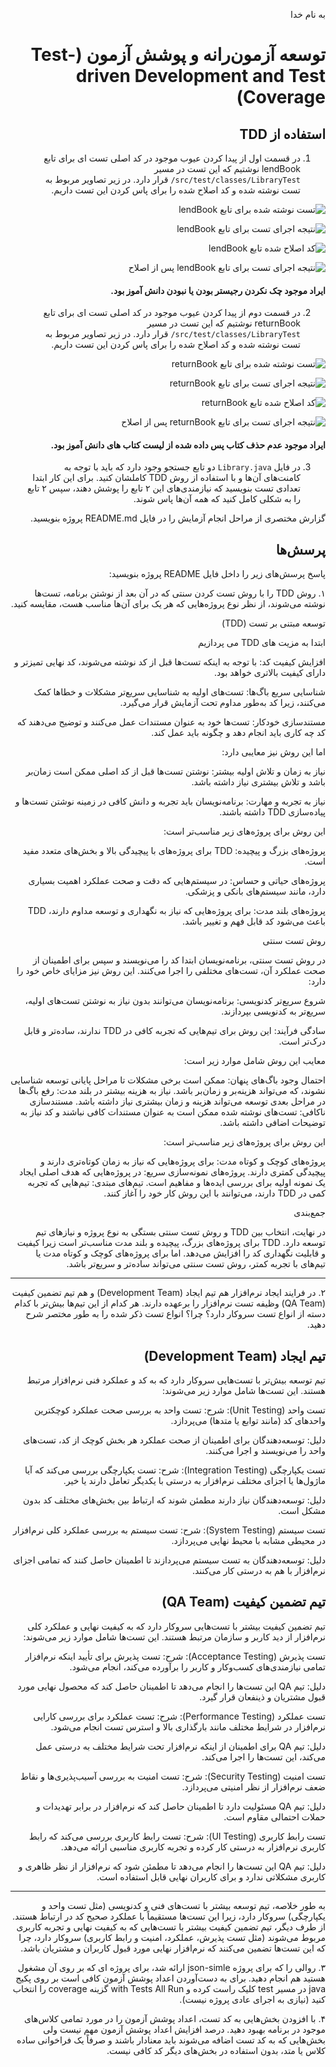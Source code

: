 <div dir="rtl">

به نام خدا

# توسعه آزمون‌رانه و پوشش آزمون (Test-driven Development and Test Coverage)


## استفاده از TDD
1.  در قسمت اول از پیدا کردن عیوب موجود در کد اصلی تست ای برای تابع lendBook نوشتیم که این تست در مسیر `src/test/classes/LibraryTest/` قرار دارد. در زیر تصاویر مربوط به تست نوشته شده و کد اصلاح شده را برای پاس کردن این تست داریم.

![](images/lendBookTest.png "تست نوشته شده برای تابع lendBook")

![](images/lendBookWrongResult.png "نتیجه اجرای تست برای تابع lendBook")

![](images/lendBookFixedCode.png "کد اصلاح شده تابع lendBook")

![](images/lendBookCorrectResult.png "نتیجه اجرای تست برای تابع lendBook پس از اصلاح")

####  ایراد موجود چک نکردن رجیستر بودن یا نبودن دانش آموز بود.

2. در قسمت دوم از پیدا کردن عیوب موجود در کد اصلی تست ای برای تابع returnBook نوشتیم که این تست در مسیر `src/test/classes/LibraryTest/` قرار دارد. در زیر تصاویر مربوط به تست نوشته شده و کد اصلاح شده را برای پاس کردن این تست داریم.

![](images/returnBookTest.png "تست نوشته شده برای تابع returnBook")

![](images/returnBookWrongResult.png "نتیجه اجرای تست برای تابع returnBook")

![](images/returnBookFixedCode.png "کد اصلاح شده تابع returnBook")

![](images/returnBookCorrectResult.png "نتیجه اجرای تست برای تابع returnBook پس از اصلاح")

####  ایراد موجود عدم حذف کتاب پس داده شده از لیست کتاب های دانش آموز بود.



3. در فایل
`Library.java`
دو تابع جستجو وجود دارد که باید با توجه به کامنت‌های آن‌ها و با استفاده از روش 
TDD
کاملشان کنید. برای این کار ابتدا تعدادی تست بنویسید که نیازمندی‌های این ۲ تابع را پوشش دهند، سپس ۲ تابع را به شکلی کامل کنید که همه آن‌ها پاس شوند.

گزارش مختصری از مراحل انجام آزمایش را در فایل README.md پروژه بنویسید.




## پرسش‌ها
پاسخ پرسش‌های زیر را داخل فایل README پروژه بنویسید:


۱. روش
TDD
را با روش تست کردن سنتی که در آن بعد از نوشتن برنامه، تست‌ها نوشته می‌شوند، از نظر نوع پروژه‌هایی که هر یک برای آن‌ها مناسب هست، مقایسه کنید.

توسعه مبتنی بر تست (TDD)

ابتدا به مزیت های TDD می پردازیم

افزایش کیفیت کد: با توجه به اینکه تست‌ها قبل از کد نوشته می‌شوند، کد نهایی تمیزتر و دارای کیفیت بالاتری خواهد بود.

شناسایی سریع باگ‌ها: تست‌های اولیه به شناسایی سریع‌تر مشکلات و خطاها کمک می‌کنند، زیرا کد به‌طور مداوم تحت آزمایش قرار می‌گیرد.

مستندسازی خودکار: تست‌ها خود به عنوان مستندات عمل می‌کنند و توضیح می‌دهند که کد چه کاری باید انجام دهد و چگونه باید عمل کند.

اما این روش نیز معایبی دارد:

نیاز به زمان و تلاش اولیه بیشتر: نوشتن تست‌ها قبل از کد اصلی ممکن است زمان‌بر باشد و تلاش بیشتری نیاز داشته باشد.

نیاز به تجربه و مهارت: برنامه‌نویسان باید تجربه و دانش کافی در زمینه نوشتن تست‌ها و پیاده‌سازی TDD داشته باشند.

این روش برای پروژه‌های زیر مناسب‌تر است:

پروژه‌های بزرگ و پیچیده: TDD برای پروژه‌های با پیچیدگی بالا و بخش‌های متعدد مفید است.

پروژه‌های حیاتی و حساس: در سیستم‌هایی که دقت و صحت عملکرد اهمیت بسیاری دارد، مانند سیستم‌های بانکی و پزشکی.

پروژه‌های بلند مدت: برای پروژه‌هایی که نیاز به نگهداری و توسعه مداوم دارند، TDD باعث می‌شود کد قابل فهم و تغییر باشد.

روش تست سنتی

در روش تست سنتی، برنامه‌نویسان ابتدا کد را می‌نویسند و سپس برای اطمینان از صحت عملکرد آن، تست‌های مختلفی را اجرا می‌کنند. این روش نیز مزایای خاص خود را دارد:

شروع سریع‌تر کدنویسی: برنامه‌نویسان می‌توانند بدون نیاز به نوشتن تست‌های اولیه، سریع‌تر به کدنویسی بپردازند.

سادگی فرآیند: این روش برای تیم‌هایی که 
تجربه کافی در TDD ندارند، ساده‌تر و قابل درک‌تر است.

معایب این روش شامل موارد زیر است:

احتمال وجود باگ‌های پنهان: ممکن است برخی مشکلات تا مراحل پایانی توسعه شناسایی نشوند، که می‌تواند هزینه‌بر و زمان‌بر باشد.
نیاز به هزینه بیشتر در بلند مدت: رفع باگ‌ها در مراحل بعدی توسعه می‌تواند هزینه و زمان بیشتری نیاز داشته باشد.
مستندسازی ناکافی: تست‌های نوشته شده ممکن است به عنوان مستندات کافی نباشند و کد نیاز به توضیحات اضافی داشته باشد.

این روش برای پروژه‌های زیر مناسب‌تر است:

پروژه‌های کوچک و کوتاه مدت: برای پروژه‌هایی که نیاز به زمان کوتاه‌تری دارند و پیچیدگی کمتری دارند.
پروژه‌های نمونه‌سازی سریع: در پروژه‌هایی که هدف اصلی ایجاد یک نمونه اولیه برای بررسی ایده‌ها و مفاهیم است.
تیم‌های مبتدی: تیم‌هایی که تجربه کمی در TDD دارند، می‌توانند با این روش کار خود را آغاز کنند.

جمع‌بندی

در نهایت، انتخاب بین TDD و روش تست سنتی بستگی به نوع پروژه و نیازهای تیم توسعه دارد. TDD برای پروژه‌های بزرگ، پیچیده و بلند مدت مناسب‌تر است زیرا کیفیت و قابلیت نگهداری کد را افزایش می‌دهد. اما برای پروژه‌های کوچک و کوتاه مدت یا تیم‌های با تجربه کمتر، روش تست سنتی می‌تواند ساده‌تر و سریع‌تر باشد.

---------

۲. در فرایند ایجاد نرم‌افزار هم تیم ایجاد
(Development Team)
و هم تیم تضمین کیفیت
(QA Team)
وظیفه تست نرم‌افزار را برعهده دارند.
هر کدام از این تیم‌ها بیش‌تر با کدام دسته از انواع تست سروکار دارد؟ چرا؟ انواع تست ذکر شده را به طور مختصر شرح دهید.


## تیم ایجاد (Development Team)

تیم توسعه بیش‌تر با تست‌هایی سروکار دارد که به کد و عملکرد فنی نرم‌افزار مرتبط هستند. این تست‌ها شامل موارد زیر می‌شوند:

تست واحد (Unit Testing):
شرح: تست واحد به بررسی صحت عملکرد کوچکترین واحدهای کد (مانند توابع یا متدها) می‌پردازد.

دلیل: توسعه‌دهندگان برای اطمینان از صحت عملکرد هر بخش کوچک از کد، تست‌های واحد را می‌نویسند و اجرا می‌کنند.

تست یکپارچگی (Integration Testing):
شرح: تست یکپارچگی بررسی می‌کند که آیا ماژول‌ها یا اجزای مختلف نرم‌افزار به درستی با یکدیگر تعامل دارند یا خیر.

دلیل: توسعه‌دهندگان نیاز دارند مطمئن شوند که ارتباط بین بخش‌های مختلف کد بدون مشکل است.

تست سیستم (System Testing):
شرح: تست سیستم به بررسی عملکرد کلی نرم‌افزار در محیطی مشابه با محیط نهایی می‌پردازد.

دلیل: توسعه‌دهندگان به تست سیستم می‌پردازند تا اطمینان حاصل کنند که تمامی اجزای نرم‌افزار با هم به درستی کار می‌کنند.

## تیم تضمین کیفیت (QA Team)

تیم تضمین کیفیت بیشتر با تست‌هایی سروکار دارد که به کیفیت نهایی و عملکرد کلی نرم‌افزار از دید کاربر و سازمان مرتبط هستند. این تست‌ها شامل موارد زیر می‌شوند:

تست پذیرش (Acceptance Testing):
شرح: تست پذیرش برای تأیید اینکه نرم‌افزار تمامی نیازمندی‌های کسب‌وکار و کاربر را برآورده می‌کند، انجام می‌شود.

دلیل: تیم QA این تست‌ها را انجام می‌دهد تا اطمینان حاصل کند که محصول نهایی مورد قبول مشتریان و ذینفعان قرار گیرد.

تست عملکرد (Performance Testing):
شرح: تست عملکرد برای بررسی کارایی نرم‌افزار در شرایط مختلف مانند بارگذاری بالا و استرس تست انجام می‌شود.

دلیل: تیم QA برای اطمینان از اینکه نرم‌افزار تحت شرایط مختلف به درستی عمل می‌کند، این تست‌ها را اجرا می‌کند.

تست امنیت (Security Testing):
شرح: تست امنیت به بررسی آسیب‌پذیری‌ها و نقاط ضعف نرم‌افزار از نظر امنیتی می‌پردازد.

دلیل: تیم QA مسئولیت دارد تا اطمینان حاصل کند که نرم‌افزار در برابر تهدیدات و حملات احتمالی مقاوم است.

تست رابط کاربری (UI Testing):
شرح: تست رابط کاربری بررسی می‌کند که رابط کاربری نرم‌افزار به درستی کار کرده و تجربه کاربری مناسبی ارائه می‌دهد.

دلیل: تیم QA این تست‌ها را انجام می‌دهد تا مطمئن شود که نرم‌افزار از نظر ظاهری و کاربری مشکلاتی ندارد و برای کاربران نهایی قابل استفاده است.

----
به طور خلاصه، تیم توسعه بیشتر با تست‌های فنی و کدنویسی (مثل تست واحد و یکپارچگی) سروکار دارد، زیرا این تست‌ها مستقیماً با عملکرد صحیح کد در ارتباط هستند. از طرف دیگر، تیم تضمین کیفیت بیشتر با تست‌هایی که به کیفیت نهایی و تجربه کاربری مربوط می‌شوند (مثل تست پذیرش، عملکرد، امنیت و رابط کاربری) سروکار دارد، چرا که این تست‌ها تضمین می‌کنند که نرم‌افزار نهایی مورد قبول کاربران و مشتریان باشد.

۳. روالی ‬‫را که‬ ‫برای‬ ‫پروژه‬ ‫‪json-simle‬‬ ‫ارائه‬ ‫شد‬،‬ ‫برای‬ پروژه ای که بر روی آن مشغول هستید هم‬ ‫انجام‬ ‫دهید.
برای ‫به‬ ‫دست‬‫‌آوردن‬ ‫اعداد‬ ‫پوشش‬ ‫آزمون‬ ‫کافی‬ ‫است‬ ‫بر‬ ‫روی‬ ‫پکیج‬ ‫‪java‬‬ ‫در‬ ‫مسیر‬ ‫‪test‬‬ ‫کلیک‬ ‫راست‬ ‫کرده‬ ‫و‬ ‫گزینه ‬‫‪coverage‬‬ ‫‪with‬‬ ‫‪Tests‬‬ ‫‪All‬‬ ‫‪Run‬‬ ‫را‬ ‫انتخاب‬ ‫کنید‬ ‫(نیازی‬ ‫به‬ ‫اجرای‬ ‫عادی‬ ‫پروژه‬ ‫نیست)‪.‬‬‫


۴. با افزودن بخش‌هایی به کد تست، اعداد پوشش آزمون را در مورد تمامی کلاس‌های موجود در برنامه بهبود دهید. درصد افزایش اعداد پوشش آزمون مهم نیست ولی بخش‌هایی که به کد تست اضافه می‌شوند باید معنادار باشند و صرفاً یک فراخوانی ساده کلاس یا متد، بدون استفاده در بخش‌های دیگر کد کافی نیست. 



